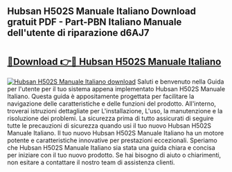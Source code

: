 ## Hubsan H502S Manuale Italiano Download gratuit PDF - Part-PBN Italiano Manuale dell'utente di riparazione d6AJ7

# <h2><a href="http://dfbuwds.blite.top/?on=Hubsan+H502S+Manuale+Italiano">🔗Download 👉🔴 Hubsan H502S Manuale Italiano</a></h2>

[![Hubsan H502S Manuale Italiano download](https://i.imgur.com/lujVjoI.png)](http://dfbuwds.blite.top/?on=Hubsan+H502S+Manuale+Italiano)
Saluti e benvenuto nella Guida per l'utente per il tuo sistema appena implementato Hubsan H502S Manuale Italiano. Questa guida è appositamente progettata per facilitare la navigazione delle caratteristiche e delle funzioni del prodotto. All'interno, troverai istruzioni dettagliate per L'installazione, L'uso, la manutenzione e la risoluzione dei problemi. La sicurezza prima di tutto assicurati di seguire tutte le precauzioni di sicurezza quando usi il tuo nuovo Hubsan H502S Manuale Italiano. Il tuo nuovo Hubsan H502S Manuale Italiano ha un motore potente e caratteristiche innovative per prestazioni eccezionali. Speriamo che Hubsan H502S Manuale Italiano sia stata una guida chiara e concisa per iniziare con il tuo nuovo prodotto. Se hai bisogno di aiuto o chiarimenti, non esitare a contattare il nostro team di assistenza clienti.
